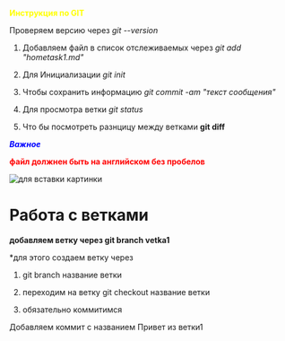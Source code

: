 <span style="color:yellow">****Инструкция по GIT****

Проверяем версию через *git --version*


1. Добавляем файл в список отслеживаемых через *git add "hometask1.md"*

2. Для Инициализации *git init*

3. Чтобы сохранить информацию *git commit -am "текст сообщения"*

4. Для просмотра ветки *git status*

5. Что бы посмотреть разнцицу между ветками **git diff**

<span style="color:blue">***Важное***

 <span style="color:red">**файл должнен быть на английском без пробелов**

<image src="Capture1.jpg" alt="для вставки картинки">

# Работа с ветками

__добавляем ветку через **git branch vetka1**__

*для этого создаем ветку через

1) git branch название ветки

2) переходим на ветку git checkout название ветки

3) обязательно коммитимся

Добавляем коммит с названием Привет из ветки1